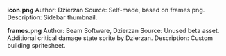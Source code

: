 **icon.png**
Author: Dzierzan
Source: Self-made, based on frames.png.
Description: Sidebar thumbnail.

**frames.png**
Author: Beam Software, Dzierzan
Source: Unused beta asset. Additional critical damage state sprite by Dzierzan.
Description: Custom building spritesheet.
